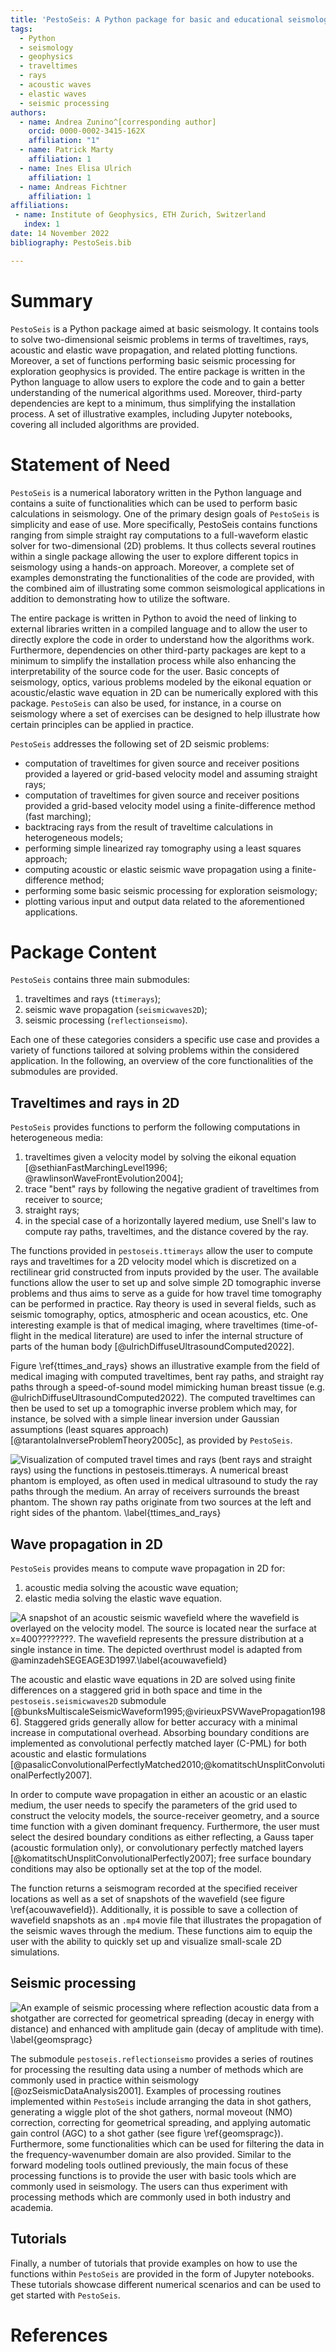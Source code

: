 ```yaml
---
title: 'PestoSeis: A Python package for basic and educational seismology'
tags:
  - Python
  - seismology
  - geophysics
  - traveltimes
  - rays
  - acoustic waves
  - elastic waves
  - seismic processing
authors:
  - name: Andrea Zunino^[corresponding author]
    orcid: 0000-0002-3415-162X
    affiliation: "1"
  - name: Patrick Marty
    affiliation: 1
  - name: Ines Elisa Ulrich
    affiliation: 1
  - name: Andreas Fichtner
    affiliation: 1 
affiliations:
 - name: Institute of Geophysics, ETH Zurich, Switzerland
   index: 1
date: 14 November 2022
bibliography: PestoSeis.bib

---
```


# Summary

`PestoSeis` is a Python package aimed at basic seismology. It contains
tools to solve two-dimensional seismic problems in terms of traveltimes, rays,
acoustic and elastic wave propagation, and related plotting functions. Moreover,
a set of functions performing basic seismic processing for exploration
geophysics is provided. The entire package is written in the Python language to
allow users to explore the code and to gain a better understanding of the numerical algorithms
used. Moreover, third-party dependencies are kept to a minimum, thus
simplifying the installation process. A set of illustrative examples, including Jupyter notebooks,
covering all included algorithms are provided.


# Statement of Need

`PestoSeis` is a numerical laboratory written in the Python language and 
contains a suite of functionalities which can be used to perform basic calculations 
in seismology. One of the primary design goals of `PestoSeis` is simplicity and ease of use. 
More specifically, PestoSeis contains functions ranging from simple straight ray 
computations to a full-waveform elastic solver for
two-dimensional (2D) problems. It thus collects several routines within a single
package allowing the user to explore different topics in seismology using a
hands-on approach. Moreover, a complete set of examples demonstrating the
functionalities of the code are provided, with the combined aim of illustrating some
common seismological applications in addition to demonstrating how to utilize 
the software.

The entire package is written in Python to avoid the need of linking to external
libraries written in a compiled language and to allow the user to directly
explore the code in order to understand how the algorithms work. Furthermore,
dependencies on other third-party packages are kept to a minimum to simplify the installation
process while also enhancing the interpretability of the source code for the user.
Basic concepts of seismology, optics, various problems modeled by the eikonal equation or 
acoustic/elastic wave equation in 2D can be numerically explored with this package.
`PestoSeis` can also be used, for instance, in a course on seismology where a
set of exercises can be designed to help illustrate how certain principles can be applied in practice.

`PestoSeis` addresses the following set of 2D seismic problems:

- computation of traveltimes for given source and receiver positions provided a layered or grid-based velocity model and assuming straight rays;
- computation of traveltimes for given source and receiver positions provided a grid-based velocity model using a finite-difference method (fast marching);
- backtracing rays from the result of traveltime calculations in heterogeneous models;
- performing simple linearized ray tomography using a least squares approach;
- computing acoustic or elastic seismic wave propagation using a finite-difference method;
- performing some basic seismic processing for exploration seismology;
- plotting various input and output data related to the aforementioned applications.


# Package Content

`PestoSeis` contains three main submodules:

1. traveltimes and rays (`ttimerays`);
2. seismic wave propagation (`seismicwaves2D`);
3. seismic processing (`reflectionseismo`).

Each one of these categories considers a specific use case and provides a
variety of functions tailored at solving problems within the considered
application. In the following, an overview of the core functionalities of the
submodules are provided.

## Traveltimes and rays in 2D

`PestoSeis` provides functions to perform the following computations in heterogeneous media:

1. traveltimes given a velocity model by solving the eikonal equation [@sethianFastMarchingLevel1996; @rawlinsonWaveFrontEvolution2004]; 
2. trace "bent" rays by following the negative gradient of traveltimes from receiver to source;
3. straight rays;
4. in the special case of a horizontally layered medium, use Snell's law to compute ray paths, traveltimes, and the distance covered by the ray.
 
The functions provided in `pestoseis.ttimerays` allow the user to compute rays
and traveltimes for a 2D velocity model which is discretized on a rectilinear
grid constructed from inputs provided by the user.  The available functions allow the user to
set up and solve simple 2D tomographic inverse problems and thus aims to
serve as a guide for how travel time tomography can be performed in practice. 
Ray theory is used in several fields, such as seismic tomography, optics, atmospheric and ocean acoustics, etc. One interesting example is that of medical imaging, where traveltimes (time-of-flight in the medical literature) are used to infer the internal structure of parts of the human body [@ulrichDiffuseUltrasoundComputed2022].

Figure \ref{ttimes_and_rays} shows an illustrative example from the field of medical imaging
with computed traveltimes, bent ray paths, and straight ray paths through a
speed-of-sound model mimicking human breast tissue (e.g. @ulrichDiffuseUltrasoundComputed2022). 
The computed traveltimes can
then be used to set up a tomographic inverse problem which may, for instance, be
solved with a simple linear inversion under Gaussian assumptions (least squares
approach) [@tarantolaInverseProblemTheory2005c], as provided by `PestoSeis`.

![Visualization of computed travel times and rays (bent rays and straight rays) using the functions in `pestoseis.ttimerays`. A numerical breast phantom is employed, as often used in medical ultrasound to study the ray paths through the medium. An array of receivers surrounds the breast phantom. The shown ray paths originate from two sources at the left and right sides of the phantom. \label{ttimes_and_rays}](figs/tutorial04_results.png)


## Wave propagation in 2D

`PestoSeis` provides means to compute wave propagation in 2D for:

1. acoustic media solving the acoustic wave equation;
2. elastic media solving the elastic wave equation.

![A snapshot of an acoustic seismic wavefield where the wavefield is overlayed on the velocity model. The source is located near the surface at x=400????????. The wavefield represents the pressure distribution at a single instance in time. The depicted overthrust model is adapted from @aminzadehSEGEAGE3D1997.\label{acouwavefield}](figs/acouwavefield1.png)

The acoustic and elastic wave equations in 2D are solved using finite
differences on a staggered grid in both space and time in the
`pestoseis.seismicwaves2D` submodule [@bunksMultiscaleSeismicWaveform1995;@virieuxPSVWavePropagation1986]. Staggered grids generally allow
for better accuracy with a minimal increase in computational overhead. Absorbing boundary conditions are 
implemented as convolutional perfectly matched layer (C-PML) for both acoustic and elastic formulations [@pasalicConvolutionalPerfectlyMatched2010;@komatitschUnsplitConvolutionalPerfectly2007].

In order to compute wave propagation in either an acoustic or an elastic medium, the user
needs to specify the parameters of the grid used to construct the velocity
models, the source-receiver geometry, and a source time function with a given dominant
frequency. Furthermore, the user must select the desired boundary conditions as either 
reflecting, a Gauss taper (acoustic formulation only), or convolutionary perfectly matched layers [@komatitschUnsplitConvolutionalPerfectly2007];
free surface boundary conditions may also be optionally set at the top of the model. 

The function returns a seismogram recorded
at the specified receiver locations as well as a set of snapshots of the wavefield (see figure
\ref{acouwavefield}). Additionally, it is possible to save a collection of 
wavefield snapshots as an `.mp4` movie file that illustrates the propagation of the seismic
waves through the medium. These functions aim to equip the user with the
ability to quickly set up and visualize small-scale 2D simulations.

## Seismic processing
 
![An example of seismic processing where reflection acoustic data from a shotgather are corrected for geometrical spreading (decay in energy with distance) and enhanced with amplitude gain (decay of amplitude with time). \label{geomspragc}](figs/geomspreagc.png)

The submodule `pestoseis.reflectionseismo` provides a series of routines for
processing the resulting data using a number of methods which are commonly used
in practice within seismology [@ozSeismicDataAnalysis2001]. Examples of processing routines implemented within `PestoSeis` include arranging the data in shot gathers, generating a
wiggle plot of the shot gathers, normal moveout (NMO) correction, correcting for
geometrical spreading, and applying automatic gain control (AGC) to a shot
gather (see figure \ref{geomspragc}). Furthermore, some functionalities which
can be used for filtering the data in the frequency-wavenumber domain are also
provided. Similar to the forward modeling tools outlined previously, the main
focus of these processing functions is to provide the user with basic 
tools which are commonly used in seismology. The users can thus experiment with
processing methods which are commonly used in both industry and academia. 

## Tutorials

Finally, a number of tutorials that provide examples on how to use the functions
within `PestoSeis` are provided in the form of Jupyter notebooks. These
tutorials showcase different numerical scenarios and can be used to get started
with `PestoSeis`.

# References

